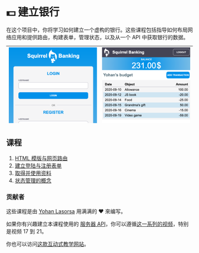 # :dollar: 建立银行

在这个项目中，你将学习如何建立一个虚构的银行。这些课程包括指导如何布局网络应用和提供路由，构建表单，管理状态，以及从一个 API 中获取银行的数据。

| ![屏幕1](../images/screen1.png) | ![屏幕2](../images/screen2.png) |
| ------------------------------- | ------------------------------- |

## 课程

1. [HTML 模版与网页路由](../1-template-route/translations/README.md)
2. [建立登陆与注册表单](../2-forms/translations/README.md)
3. [取得并使用资料](../3-data/translations/README.md)
4. [状态管理的概念](../4-state-management/translations/README.md)

### 贡献者

这些课程是由 [Yohan Lasorsa](https://twitter.com/sinedied) 用满满的 ♥️ 來编写。

如果你有兴趣建立本课程使用的 [服务器 API](../api/translations/README.zh-tw.md)，你可以遵循[这一系列的视频](https://aka.ms/NodeBeginner)，特别是视频 17 到 21。

你也可以访问[这款互动式教学网站](https://aka.ms/learn/express-api)。

